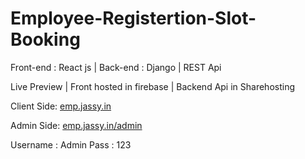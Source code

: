 # Employee-Registertion-Slot-Booking
Front-end : React js | Back-end : Django | REST Api



Live Preview |  Front hosted in firebase | Backend Api in Sharehosting 


Client Side: [emp.jassy.in](https://emp.jassy.in/)


Admin Side:  [emp.jassy.in/admin](https://emp.jassy.in/admin)


 Username : Admin
 Pass : 123

